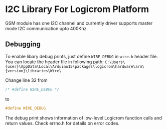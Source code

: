 # I2C Library For Logicrom Platform
GSM module has one I2C channel and currently driver supports master mode I2C communication upto 400Khz.

## Debugging
To enable libary debug prints, just define `WIRE_DEBUG` in `wire.h` header file.
You can locate the header file in following path:
`C:\Users\{user}\AppData\Local\Arduino15\packages\logicrom\hardware\arm\{version}\libraries\Wire\`

Change line 32 from
```c++
/* #define WIRE_DEBUG */
```
to
```c++
#define WIRE_DEBUG
```

The debug print shows information of low-level Logicrom function calls and return values. Check errno.h for details on error codes.

